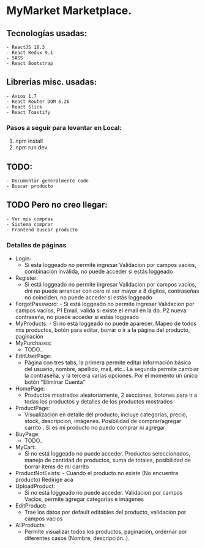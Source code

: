 # MyMarket Marketplace.
## Tecnologías usadas:
    - ReactJS 18.3
    - React Redux 9.1
    - SASS
    - React Bootstrap
## Librerias misc. usadas:
    - Axios 1.7
    - React Router DOM 6.26
    - React Slick
    - React Toastify
### Pasos a seguir para levantar en Local:

1. npm install
2. npm run dev

## TODO:

    - Documentar generalmente code
    - Buscar producto

## TODO Pero no creo llegar:

    - Ver mis compras
    - Sistema comprar
    - Frontend buscar producto

### Detalles de páginas

- Login:
  - Si esta loggeado no permite ingresar Validacion por campos vacíos, combinación inválida, no puede acceder si estás loggeado
- Register:
  - Si está loggeado no permite ingresar Validacion por campos vacíos, dni no puede arrancar con cero ni ser mayor a 8 digitos, contraseñas no coinciden, no puede acceder si estás loggeado
- ForgotPassword: - Si está loggeado no permite ingresar Validacion por campos vacíos, P1 Email, valida si existe el email en la db. P2 nueva contraseña, no puede acceder si estás loggeado
- MyProducts: - Si no está loggeado no puede aparecer. Mapeo de todos mis productos, botón para editar, borrar o ir a la página del producto, paginación
- MyPurchases:
  - TODO..
- EditUserPage:
  - Página con tres tabs, la primera permite editar información básica del usuario, nombre, apellido, mail, etc.. La segunda permite cambiar la contraseña, y la tercera varias opciones. Por el momento un único botón "Eliminar Cuenta"
- HomePage:
  - Productos mostrados aleatoriamente, 2 secciones, botones para ir a todas los productos y detalles de los productos mostrados
- ProductPage:
  - Visualizacion en detalle del producto, incluye categorias, precio, stock, descripcion, imágenes. Posibilidad de comprar/agregar carrito . Si es mi producto no puedo comprar ni agregar
- BuyPage:
  - TODO..
- MyCart:
  - Si no está loggeado no puede acceder. Productos seleccionados, manejo de cantidad de productos, suma de totales, posibilidad de borrar items de mi carrito
- ProductNotExists: - Cuando el producto no existe (No encuentra producto) Redirige acá
- UploadProduct:
  - Si no está loggeado no puede acceder. Validacion por campos Vacios, permite agregar categorías e imágenes
- EditProduct:
  - Trae los datos por default editables del producto, validacion por campos vacios
- AllProducts:
  - Permite visualizar todos los productos, paginación, ordernar por diferentes casos (Nombre, descripción..).
